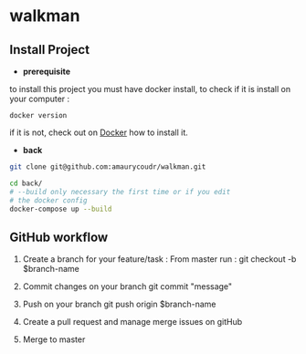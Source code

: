 # walkman

## Install Project
- **prerequisite**

to install this project you must have docker install, 
to check if it is install on your computer :
```
docker version
```
if it is not, check out on [Docker](https://docs.docker.com/get-docker/) how to install it.
- **back**
```bash
git clone git@github.com:amaurycoudr/walkman.git

cd back/
# --build only necessary the first time or if you edit 
# the docker config
docker-compose up --build

```
## GitHub workflow
1. Create a branch for your feature/task :
From master run : git checkout -b $branch-name

2. Commit changes on your branch
git commit "message"

3. Push on your branch
git push origin $branch-name

4. Create a pull request and manage merge issues on gitHub

5. Merge to master